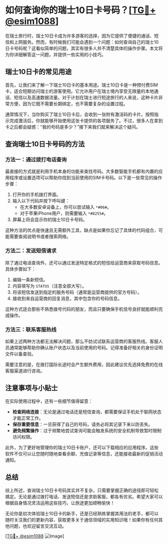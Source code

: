 # 如何查询你的瑞士10日卡号码？[[TG💪+ @esim1088](https://t.me/s/esim1088)]

在瑞士旅行时，瑞士10日卡成为许多游客的选择，因为它提供了便捷的通话、短信和上网服务。然而，有时候我们可能会遇到一个问题：如何查询自己的瑞士10日卡号码呢？这看似简单的问题，其实有很多人并不清楚具体的操作步骤。本文将为你详细解答这一问题，并提供一些实用的小技巧。

## 瑞士10日卡的常见用途

首先，让我们来了解一下瑞士10日卡的基本用途。瑞士10日卡是一种预付费SIM卡，适合短期访问瑞士的游客使用。它允许用户在瑞士境内享受无限量的本地通话、短信以及高速数据流量。对于计划在瑞士进行短途旅行的人来说，这种卡片非常方便，因为它既不需要长期绑定，也不需要复杂的设置过程。

通常情况下，当你购买了瑞士10日卡后，会收到一张附有激活码的卡片。按照指示完成激活后，你就能够开始使用这张卡提供的各项服务了。不过，很多人在拿到卡之后都会疑惑：“我的号码是多少？”接下来我们就来解决这个疑问。

## 查询瑞士10日卡号码的方法

### 方法一：通过拨打电话查询

最直接的方式就是利用手机本身的功能来查找号码。大多数智能手机都有内置的应用程序或设置选项可以帮助你找到当前使用的SIM卡号码。以下是一些常见的操作步骤：

1. 打开你的手机拨打界面。
2. 输入以下代码并按下呼叫键：
   - 在大多数安卓设备上，你可以尝试输入 `*#06#`。
   - 对于苹果iPhone用户，则需要输入 `*#8255#`。
3. 屏幕上将会显示你的瑞士10日卡号码。

这种方法的优点是快速且无需额外工具，缺点是如果你忘记了具体的代码组合，可能需要查阅说明书或者搜索网络。

### 方法二：发送短信请求

除了通过电话查询外，还可以通过发送特定格式的短信给运营商来获取号码信息。具体步骤如下：

1. 编辑一条新短信。
2. 内容填写为 `STATUS`（注意全部大写）。
3. 将该短信发送到指定的服务号码（通常是运营商提供的官方号码）。
4. 接收到来自运营商的回复消息，其中包含你的号码信息。

这种方式适合那些不熟悉拨号代码的朋友，而且只要确保手机信号良好就能顺利完成操作。

### 方法三：联系客服热线

如果上述两种方法都无法解决问题，那么不妨试试联系运营商的客服热线。客服人员通常能够帮助你确认账户状态以及当前使用的号码。记得准备好相关的身份证明文件以备查验。

需要注意的是，在拨打国际长途时会产生额外费用，因此建议优先选择免费的在线客服渠道进行咨询。

## 注意事项与小贴士

在实际使用过程中，还有一些细节值得留意：

- **检查网络连接**：无论是通过电话还是短信查询，都需要保证手机处于联网状态才能正常工作。
- **保存重要信息**：一旦获得了自己的号码，请务必将其记录下来以防丢失。
- **避免频繁操作**：过于频繁地尝试查询可能会触发系统的安全机制导致暂时限制访问权限。

此外，为了更好地管理你的瑞士10日卡账户，还可以下载相应的应用程序。这些软件不仅可以让您随时随地查看余额、充值记录等信息，还能接收最新的促销活动通知。

## 总结

综上所述，查询瑞士10日卡号码其实并不复杂，只需要掌握正确的途径即可轻松搞定。无论是通过拨打电话、发送短信还是求助客服，都各有优劣。希望大家可以根据自身情况灵活运用这些技巧，让旅途更加顺畅愉快！

无论你是初次体验瑞士10日卡的新手，还是已经熟练掌握其用法的老手，都可以随时关注我们的更新内容，获取更多关于通信领域的实用知识哦！如果你有任何其他问题，也欢迎留言交流互动。

[[TG💪+ @esim1088](https://t.me/s/esim1088) ![Image](https://i.postimg.cc/4NQfJmqS/Snipaste-2025-05-13-00-14-12.png)]